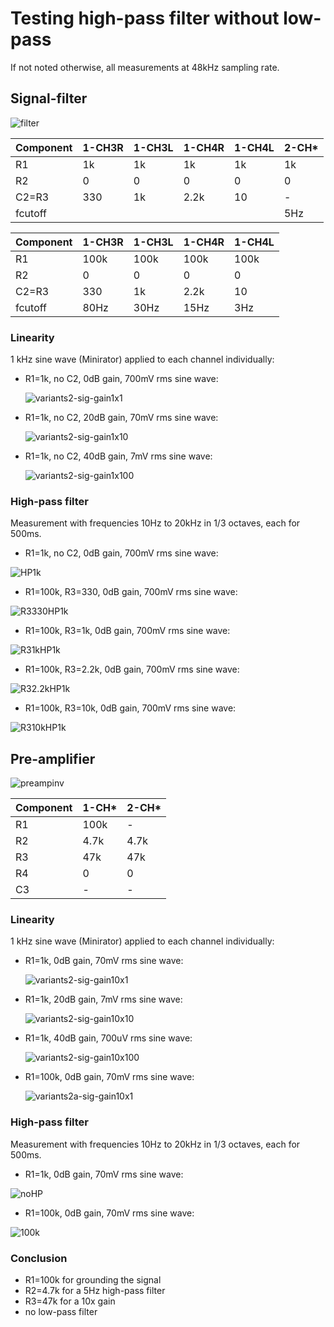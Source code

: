 # Testing high-pass filter without low-pass

If not noted otherwise, all measurements at 48kHz sampling rate.


## Signal-filter

![filter](images/filtervariants2.png)

| Component | 1-CH3R | 1-CH3L | 1-CH4R | 1-CH4L | 2-CH* |
| --------- | ------ | ------ | ------ | ------ | ----- |
| R1        | 1k     | 1k     | 1k     | 1k     | 1k    |
| R2        | 0      | 0      | 0      | 0      | 0     |
| C2=R3     | 330    | 1k     | 2.2k   | 10     | -     |
| fcutoff   |        |        |        |        | 5Hz   |

| Component | 1-CH3R | 1-CH3L | 1-CH4R | 1-CH4L |
| --------- | ------ | ------ | ------ | ------ |
| R1        | 100k   | 100k   | 100k   | 100k   |
| R2        | 0      | 0      | 0      | 0      |
| C2=R3     | 330    | 1k     | 2.2k   | 10     |
| fcutoff   | 80Hz   | 30Hz   | 15Hz   | 3Hz    |

### Linearity

1 kHz sine wave (Minirator) applied to each channel individually:

- R1=1k, no C2, 0dB gain, 700mV rms sine wave:

  ![variants2-sig-gain1x1](images/variants2-sig1kHz700mV-gain1x1-spectra.png)

- R1=1k, no C2, 20dB gain, 70mV rms sine wave:

  ![variants2-sig-gain1x10](images/variants2-sig1kHz70mV-gain1x10-spectra.png)

- R1=1k, no C2, 40dB gain, 7mV rms sine wave:

  ![variants2-sig-gain1x100](images/variants2-sig1kHz7mV-gain1x100-spectra.png)


### High-pass filter

Measurement with frequencies 10Hz to 20kHz in 1/3 octaves, each for 500ms.

- R1=1k, no C2, 0dB gain, 700mV rms sine wave:

![HP1k](images/variants2-filter-700mV-gain1x1-traces.png)

- R1=100k, R3=330, 0dB gain, 700mV rms sine wave:

![R3330HP1k](images/variants2b-filter-700mV-gain1x1-R1100k-R3330-traces.png)

- R1=100k, R3=1k, 0dB gain, 700mV rms sine wave:

![R31kHP1k](images/variants2b-filter-700mV-gain1x1-R1100k-R31k-traces.png)

- R1=100k, R3=2.2k, 0dB gain, 700mV rms sine wave:

![R32.2kHP1k](images/variants2b-filter-700mV-gain1x1-R1100k-R32200-traces.png)

- R1=100k, R3=10k, 0dB gain, 700mV rms sine wave:

![R310kHP1k](images/variants2b-filter-700mV-gain1x1-R1100k-R310k-traces.png)


## Pre-amplifier

![preampinv](images/preampinvvariants2.png)

| Component | 1-CH* | 2-CH* |
| --------- | ----- | ----- |
| R1        | 100k  | -     |
| R2        | 4.7k  | 4.7k  |
| R3        | 47k   | 47k   |
| R4        | 0     | 0     |
| C3        | -     | -     |


### Linearity

1 kHz sine wave (Minirator) applied to each channel individually:

- R1=1k, 0dB gain, 70mV rms sine wave:

  ![variants2-sig-gain10x1](images/variants2-sig1kHz70mV-gain10x1-spectra.png)

- R1=1k, 20dB gain, 7mV rms sine wave:

  ![variants2-sig-gain10x10](images/variants2-sig1kHz7mV-gain10x10-spectra.png)

- R1=1k, 40dB gain, 700uV rms sine wave:

  ![variants2-sig-gain10x100](images/variants2-sig1kHz700uV-gain10x100-spectra.png)

- R1=100k, 0dB gain, 70mV rms sine wave:

  ![variants2a-sig-gain10x1](images/variants2a-sig1kHz70mV-gain10x1-spectra.png)


### High-pass filter

Measurement with frequencies 10Hz to 20kHz in 1/3 octaves, each for 500ms.

- R1=1k, 0dB gain, 70mV rms sine wave:

![noHP](images/variants2-filter-70mV-gain10x1-traces.png)

- R1=100k, 0dB gain, 70mV rms sine wave:

![100k](images/variants2a-filter-70mV-gain10x1-traces.png)


### Conclusion

- R1=100k for grounding the signal
- R2=4.7k for a 5Hz high-pass filter
- R3=47k for a 10x gain
- no low-pass filter 

